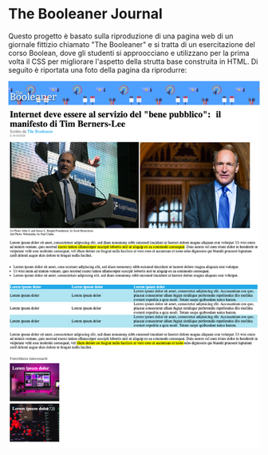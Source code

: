 # The Booleaner Journal

Questo progetto è basato sulla riproduzione di una pagina web di un giornale fittizio chiamato "The Booleaner" e si tratta di un esercitazione del corso Boolean, dove gli studenti si approocciano e utilizzano per la prima volta il CSS per migliorare l'aspetto della strutta base construita in HTML.
Di seguito è riportata una foto della pagina da riprodurre:

![Immagine dell'esercizio](img/screen.png)